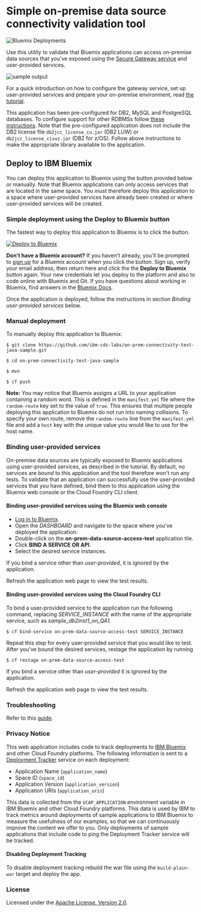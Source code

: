 # Simple on-premise data source connectivity validation tool

![Bluemix Deployments](https://deployment-tracker.mybluemix.net/stats/342af0e859ee71ef16193deff87d5771/badge.svg)

Use this utility to validate that Bluemix applications can access on-premise data sources that you've exposed using the [Secure Gateway service](https://console.ng.bluemix.net/catalog/secure-gateway) and user-provided services.

![sample output](https://raw.githubusercontent.com/wiki/ibm-cds-labs/on-prem-connectivity-test-java-sample/images/BM_sample_app_output.png)  

For a quick introduction on how to configure the gateway service, set up user-provided services and prepare your on-premise environment, read [the tutorial](https://developer.ibm.com/clouddataservices/access-an-on-premises-db2-data-server-from-the-bluemix-cloud/).

This application has been pre-configured for DB2, MySQL and PostgreSQL databases. To configure support for other RDBMSs follow [these instructions](https://github.com/ibm-cds-labs/on-prem-connectivity-test-java-sample/wiki/Adding-support-for-additional-relational-databases). Note that the pre-configured application does not include the DB2 license file `db2jcc_license_cu.jar` (DB2 LUW) or `db2jcc_license_cisuz.jar` (DB2 for z/OS). Follow above instructions to make the appropriate library available to the application. 

## Deploy to IBM Bluemix

You can deploy this application to Bluemix using the button provided below or manually. Note that Bluemix applications can only access services that are located in the same space. You 
*must* therefore deploy this application to a space where user-provided services have already been created or where user-provided services will be created.

### Simple deployment using the Deploy to Bluemix button

The fastest way to deploy this application to Bluemix is to click the button. 

[![Deploy to Bluemix](https://deployment-tracker.mybluemix.net/stats/342af0e859ee71ef16193deff87d5771/button.svg)](https://bluemix.net/deploy?repository=https://github.com/ibm-cds-labs/on-prem-connectivity-test-java-sample.git)

**Don't have a Bluemix account?** If you haven't already, you'll be prompted to [sign up](http://www.ibm.com/cloud-computing/bluemix/) for a Bluemix account when you click the button.  Sign up, verify your email address, then return here and click the the **Deploy to Bluemix** button again. Your new credentials let you deploy to the platform and also to code online with Bluemix and Git. If you have questions about working in Bluemix, find answers in the [Bluemix Docs](https://www.ng.bluemix.net/docs/).

Once the application is deployed, follow the instructions in section *Binding user-provided services* below.

### Manual deployment

To manually deploy this application to Bluemix:

    $ git clone https://github.com/ibm-cds-labs/on-prem-connectivity-test-java-sample.git

    $ cd on-prem-connectivity-test-java-sample

    $ mvn 

    $ cf push

**Note:** You may notice that Bluemix assigns a URL to your application containing a random word. This is defined in the `manifest.yml` file where the `random-route` key set to the value of `true`. This ensures that multiple people deploying this application to Bluemix do not run into naming collisions. To specify your own route, remove the `random-route` line from the `manifest.yml` file and add a `host` key with the unique value you would like to use for the host name.

### Binding user-provided services

On-premise data sources are typically exposed to Bluemix applications using user-provided services, as described in the tutorial. By default, no services are bound to this application and the tool therefore won't run any tests. To validate that an application can successfully use the user-provided services that you have defined, bind them to this application using the Bluemix web console or the Cloud Foundry CLI client.

#### Binding user-provided services using the Bluemix web console
  * [Log in to Bluemix](https://console.ng.bluemix.net/).
  * Open the *DASHBOARD* and navigate to the space where you've deployed the application.
  * Double-click on the **on-prem-data-source-access-test** application tile.
  * Click **BIND A SERVICE OR API**.
  * Select the desired service instances.

If you bind a service other than *user-provided*, it is ignored by the application.

Refresh the application web page to view the test results.  

#### Binding user-provided services using the Cloud Foundry CLI

To bind a user-provided service to the application run the following command, replacing *SERVICE_INSTANCE* with the name of the appropriate service, such as *sample_db2inst1_on_QA1*.

    $ cf bind-service on-prem-data-source-access-test SERVICE_INSTANCE

Repeat this step for every user-provided service that you would like to test. After you've bound the desired services, restage the application by running

    $ cf restage on-prem-data-source-access-test

If you bind a service other than *user-provided* it is ignored by the application.

Refresh the application web page to view the test results.  

### Troubleshooting
Refer to this [guide](https://github.com/ibm-cds-labs/on-prem-connectivity-test-java-sample/wiki/Addressing-sample-application-issues).

### Privacy Notice

This web application includes code to track deployments to [IBM Bluemix](https://www.bluemix.net/) and other Cloud Foundry platforms. The following information is sent to a [Deployment Tracker](https://github.com/cloudant-labs/deployment-tracker) service on each deployment:

* Application Name (`application_name`)
* Space ID (`space_id`)
* Application Version (`application_version`)
* Application URIs (`application_uris`)

This data is collected from the `VCAP_APPLICATION` environment variable in IBM Bluemix and other Cloud Foundry platforms. This data is used by IBM to track metrics around deployments of sample applications to IBM Bluemix to measure the usefulness of our examples, so that we can continuously improve the content we offer to you. Only deployments of sample applications that include code to ping the Deployment Tracker service will be tracked.

#### Disabling Deployment Tracking

To disable deployment tracking rebuild the war file using the `build-plain-war` target and deploy the app.

### License

Licensed under the [Apache License, Version 2.0](https://github.com/ibm-cds-labs/on-prem-connectivity-test-java-sample/blob/master/LICENSE).
